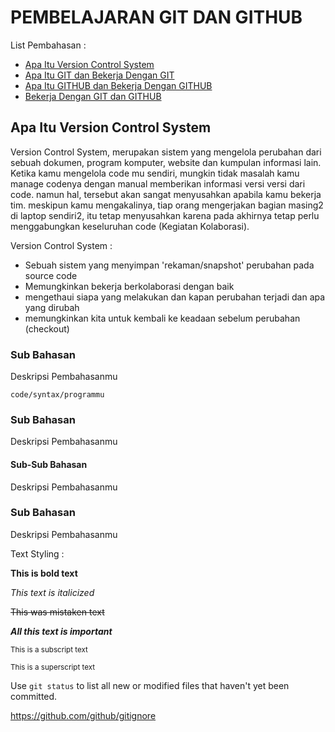 # PEMBELAJARAN GIT DAN GITHUB
List Pembahasan :
* [Apa Itu Version Control System](http://example.com/)
* [Apa Itu GIT dan Bekerja Dengan GIT](http://example.com/)
* [Apa Itu GITHUB dan Bekerja Dengan GITHUB](http://example.com/)
* [Bekerja Dengan GIT dan GITHUB](http://example.com/)

## Apa Itu Version Control System
Version Control System, merupakan sistem yang mengelola perubahan dari sebuah dokumen, program komputer, website dan kumpulan informasi lain. Ketika kamu mengelola code mu sendiri, mungkin tidak masalah kamu manage codenya dengan manual memberikan informasi versi versi dari code. namun hal, tersebut akan sangat menyusahkan apabila kamu bekerja tim. meskipun kamu mengakalinya, tiap orang mengerjakan bagian masing2 di laptop sendiri2, itu tetap menyusahkan karena pada akhirnya tetap perlu menggabungkan keseluruhan code (Kegiatan Kolaborasi).

Version Control System :
* Sebuah sistem yang menyimpan 'rekaman/snapshot' perubahan pada source code
* Memungkinkan bekerja berkolaborasi dengan baik
* mengethaui siapa yang melakukan dan kapan perubahan terjadi dan apa yang dirubah
* memungkinkan kita untuk kembali ke keadaan sebelum perubahan (checkout)

### Sub Bahasan
Deskripsi Pembahasanmu
```
code/syntax/programmu
```
### Sub Bahasan
Deskripsi Pembahasanmu
#### Sub-Sub Bahasan
Deskripsi Pembahasanmu
### Sub Bahasan
Deskripsi Pembahasanmu


Text Styling :

**This is bold text**

*This text is italicized*

~~This was mistaken text~~

***All this text is important***

<sub>This is a subscript text</sub>

<sup>This is a superscript text</sup>  

Use `git status` to list all new or modified files that haven't yet been committed.  

https://github.com/github/gitignore
